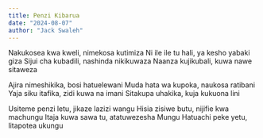 ```yaml
---
title: Penzi Kibarua
date: "2024-08-07"
author: "Jack Swaleh"
---
```


Nakukosea kwa kweli, nimekosa kutimiza
Ni ile ile tu hali, ya kesho yabaki giza
Sijui cha kubadili, nashinda nikikuwaza
Naanza kujikubali, kuwa nawe sitaweza

Ajira nimeshikika, bosi hatuelewani
Muda hata wa kupoka, naukosa ratibani
Yaja siku itafika, zidi kuwa na imani
Sitakupa uhakika, kuja kukuona lini

Usiteme penzi letu, jikaze lazizi wangu
Hisia zisiwe butu, nijifie kwa machungu
Itaja kuwa sawa tu, atatuwezesha Mungu
Hatuachi peke yetu, litapotea ukungu
